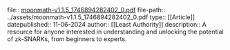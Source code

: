 file:: [moonmath-v1.1.5_1746894282402_0.pdf](../assets/moonmath-v1.1.5_1746894282402_0.pdf)
file-path:: ../assets/moonmath-v1.1.5_1746894282402_0.pdf
type:: [[Article]] 
datepublished:: 11-06-2024
author:: [[Least Authority]]
description:: A resource for anyone interested in understanding and unlocking the potential of zk-SNARKs, from beginners to experts.
